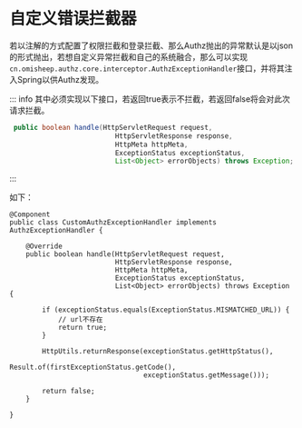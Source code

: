# 自定义错误拦截器



若以注解的方式配置了权限拦截和登录拦截、那么Authz抛出的异常默认是以json的形式抛出，若想自定义异常拦截和自己的系统融合，那么可以实现 `cn.omisheep.authz.core.interceptor.AuthzExceptionHandler`接口，并将其注入Spring以供Authz发现。



::: info 其中必须实现以下接口，若返回true表示不拦截，若返回false将会对此次请求拦截。

```java
 public boolean handle(HttpServletRequest request,
                          HttpServletResponse response,
                          HttpMeta httpMeta,
                          ExceptionStatus exceptionStatus,
                          List<Object> errorObjects) throws Exception;
```

:::



如下：

```java{2,5-9}
@Component
public class CustomAuthzExceptionHandler implements AuthzExceptionHandler {

    @Override
    public boolean handle(HttpServletRequest request,
                          HttpServletResponse response,
                          HttpMeta httpMeta,
                          ExceptionStatus exceptionStatus,
                          List<Object> errorObjects) throws Exception {
      
        if (exceptionStatus.equals(ExceptionStatus.MISMATCHED_URL)) {
            // url不存在
            return true;
        }

        HttpUtils.returnResponse(exceptionStatus.getHttpStatus(),
                                 Result.of(firstExceptionStatus.getCode(), 
                                 exceptionStatus.getMessage()));

        return false;
    }

}
```





<style>
  :root{
    --vp-home-hero-name-color: transparent;
    --vp-home-hero-name-background: -webkit-linear-gradient(120deg, #e7cb7f, #d65454);

    --vp-c-brand: #fb8732;
    --vp-c-brand-light: #fb8732;
    --vp-c-brand-lighter: #ff7727;
    --vp-c-brand-dark: #fb8732;
    --vp-c-brand-darker: #ff7727;
  }
</style>